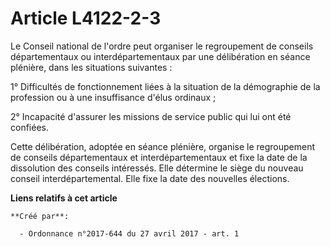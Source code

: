 # Article L4122-2-3

Le Conseil national de l'ordre peut organiser le regroupement de conseils départementaux ou interdépartementaux par une
délibération en séance plénière, dans les situations suivantes :

1° Difficultés de fonctionnement liées à la situation de la démographie de la profession ou à une insuffisance d'élus
ordinaux ;

2° Incapacité d'assurer les missions de service public qui lui ont été confiées.

Cette délibération, adoptée en séance plénière, organise le regroupement de conseils départementaux et interdépartementaux et
fixe la date de la dissolution des conseils intéressés. Elle détermine le siège du nouveau conseil interdépartemental. Elle
fixe la date des nouvelles élections.

**Liens relatifs à cet article**

	**Créé par**:

	  - Ordonnance n°2017-644 du 27 avril 2017 - art. 1
